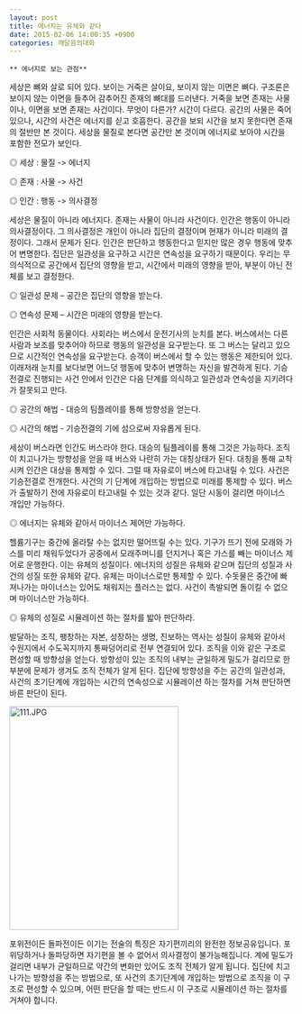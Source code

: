 ```yaml
---
layout: post
title: 에너지는 유체와 같다
date: 2015-02-06 14:00:35 +0900
categories: 깨달음의대화
---
```

 




    ** 에너지로 보는 관점** 

  


세상은 뼈와 살로 되어 있다. 보이는 거죽은 살이요, 보이지 않는 이면은 뼈다. 구조론은 보이지 않는 이면을 들추어 감추어진 존재의 뼈대를 드러낸다. 거죽을 보면 존재는 사물이나, 이면을 보면 존재는 사건이다. 무엇이 다른가? 시간이 다르다. 공간의 사물은 죽어있으나, 시간의 사건은 에너지를 싣고 호흡한다. 공간을 보되 시간을 보지 못한다면 존재의 절반만 본 것이다. 세상을 물질로 본다면 공간만 본 것이며 에너지로 보아야 시간을 포함한 전모가 보인다. 

  


◎ 세상 : 물질 -> 에너지   
      
◎ 존재 : 사물 -> 사건   
      
◎ 인간 : 행동 -> 의사결정 

  


세상은 물질이 아니라 에너지다. 존재는 사물이 아니라 사건이다. 인간은 행동이 아니라 의사결정이다. 그 의사결정은 개인이 아니라 집단의 결정이며 현재가 아니라 미래의 결정이다. 그래서 문제가 된다. 인간은 판단하고 행동한다고 믿지만 많은 경우 행동에 맞추어 변명한다. 집단은 일관성을 요구하고 시간은 연속성을 요구하기 때문이다. 우리는 무의식적으로 공간에서 집단의 영향을 받고, 시간에서 미래의 영향을 받아, 부분이 아닌 전체를 보고 결정한다. 

  


◎ 일관성 문제 – 공간은 집단의 영향을 받는다.   
      
◎ 연속성 문제 – 시간은 미래의 영향을 받는다. 

  


인간은 사회적 동물이다. 사회라는 버스에서 운전기사의 눈치를 본다. 버스에서는 다른 사람과 보조를 맞추어야 하므로 행동의 일관성을 요구받는다. 또 그 버스는 달리고 있으므로 시간적인 연속성을 요구받는다. 승객이 버스에서 할 수 있는 행동은 제한되어 있다. 이래저래 눈치를 보다보면 어느덧 행동에 맞추어 변명하는 자신을 발견하게 된다. 기승전결로 진행되는 사건 안에서 인간은 다음 단계를 의식하고 일관성과 연속성을 지키려다가 잘못되고 만다. 

  


◎ 공간의 해법 - 대승의 팀플레이를 통해 방향성을 얻는다.   
      
◎ 시간의 해법 - 기승전결의 기에 섬으로써 자유롭게 된다. 

  


세상이 버스라면 인간도 버스라야 한다. 대승의 팀플레이를 통해 그것은 가능하다. 조직이 치고나가는 방향성을 얻을 때 버스와 나란히 가는 대칭상태가 된다. 대칭을 통해 교착시켜 인간은 대상을 통제할 수 있다. 그럴 때 자유로이 버스에 타고내릴 수 있다. 사건은 기승전결로 전개한다. 사건의 기 단계에 개입하는 방법으로 미래를 통제할 수 있다. 버스가 출발하기 전에 자유로이 타고내릴 수 있는 것과 같다. 일단 시동이 걸리면 마이너스 개입만 가능하다. 

  


◎ 에너지는 유체와 같아서 마이너스 제어만 가능하다. 

  


헬륨기구는 중간에 올라탈 수는 없지만 떨어뜨릴 수는 있다. 기구가 뜨기 전에 모래와 가스를 미리 채워두었다가 공중에서 모래주머니를 던지거나 혹은 가스를 빼는 마이너스 제어로 운행한다. 이는 유체의 성질이다. 에너지의 성질은 유체와 같으며 집단의 성질과 사건의 성질 또한 유체와 같다. 유체는 마이너스로만 통제할 수 있다. 수돗물은 중간에 빠져나가는 마이너스는 있어도 채워지는 플러스는 없다. 사건이 촉발되면 돌이킬 수 없으며 마이너스만 가능하다. 

  


◎ 유체의 성질로 시뮬레이션 하는 절차를 밟아 판단하라. 

  


발달하는 조직, 팽창하는 자본, 성장하는 생명, 진보하는 역사는 성질이 유체와 같아서 수원지에서 수도꼭지까지 통짜덩어리로 전부 연결되어 있다. 조직을 이와 같은 구조로 편성할 때 방향성을 얻는다. 방향성이 있는 조직의 내부는 균일하게 밀도가 걸리므로 한 부분에 문제가 생겨도 조직 전체가 알게 된다. 집단에 방향성을 주는 공간의 일관성과, 사건의 초기단계에 개입하는 시간의 연속성으로 시뮬레이션 하는 절차를 거쳐 판단하면 바른 판단이 된다. 

  



<img src="assets/attach/images/198/966/563/111.JPG" alt="111.JPG" width="300" height="397" />   


  


포위전이든 돌파전이든 이기는 전술의 특징은 자기편끼리의 완전한 정보공유입니다. 포위당하거나 돌파당하면 자기편을 볼 수 없어서 의사결정이 불가능해집니다. 계에 밀도가 걸리면 내부가 균일하므로 약간의 변화만 있어도 조직 전체가 알게 됩니다. 집단에 치고나가는 방향성을 주는 방법으로, 또 사건의 초기단계에 개입하는 방법으로 조직을 이 구조로 편성할 수 있으며, 어떤 판단을 할 때는 반드시 이 구조로 시뮬레이션 하는 절차를 거쳐야 합니다.
